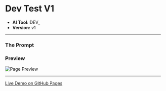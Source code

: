 # Dev Test V1

* **AI Tool:** DEV_
* **Version:** v1

---

### The Prompt

>

### Preview

![Page Preview](./preview.png)

---

[Live Demo on GitHub Pages](https://your-username.github.io/AI-Frontend-Gallery/DEV_/dev-test-v1/)

